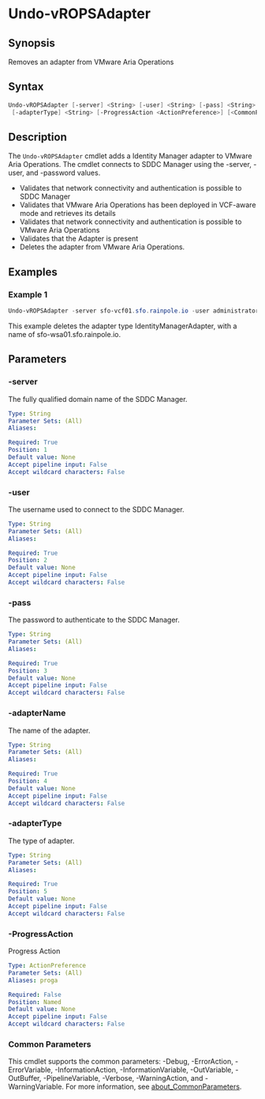 # Undo-vROPSAdapter

## Synopsis

Removes an adapter from VMware Aria Operations

## Syntax

```powershell
Undo-vROPSAdapter [-server] <String> [-user] <String> [-pass] <String> [-adapterName] <String>
 [-adapterType] <String> [-ProgressAction <ActionPreference>] [<CommonParameters>]
```

## Description

The `Undo-vROPSAdapter` cmdlet adds a Identity Manager adapter to VMware Aria Operations.
The cmdlet connects to SDDC Manager using the -server, -user, and -password values.

- Validates that network connectivity and authentication is possible to SDDC Manager
- Validates that VMware Aria Operations has been deployed in VCF-aware mode and retrieves its details
- Validates that network connectivity and authentication is possible to VMware Aria Operations
- Validates that the Adapter is present
- Deletes the adapter from VMware Aria Operations.

## Examples

### Example 1

```powershell
Undo-vROPSAdapter -server sfo-vcf01.sfo.rainpole.io -user administrator@vsphere.local -pass VMw@re1! -adapterName sfo-wsa01.sfo.rainpole.io -adapterType IdentityManagerAdapter
```

This example deletes the adapter type IdentityManagerAdapter, with a name of sfo-wsa01.sfo.rainpole.io.

## Parameters

### -server

The fully qualified domain name of the SDDC Manager.

```yaml
Type: String
Parameter Sets: (All)
Aliases:

Required: True
Position: 1
Default value: None
Accept pipeline input: False
Accept wildcard characters: False
```

### -user

The username used to connect to the SDDC Manager.

```yaml
Type: String
Parameter Sets: (All)
Aliases:

Required: True
Position: 2
Default value: None
Accept pipeline input: False
Accept wildcard characters: False
```

### -pass

The password to authenticate to the SDDC Manager.

```yaml
Type: String
Parameter Sets: (All)
Aliases:

Required: True
Position: 3
Default value: None
Accept pipeline input: False
Accept wildcard characters: False
```

### -adapterName

The name of the adapter.

```yaml
Type: String
Parameter Sets: (All)
Aliases:

Required: True
Position: 4
Default value: None
Accept pipeline input: False
Accept wildcard characters: False
```

### -adapterType

The type of adapter.

```yaml
Type: String
Parameter Sets: (All)
Aliases:

Required: True
Position: 5
Default value: None
Accept pipeline input: False
Accept wildcard characters: False
```

### -ProgressAction

Progress Action

```yaml
Type: ActionPreference
Parameter Sets: (All)
Aliases: proga

Required: False
Position: Named
Default value: None
Accept pipeline input: False
Accept wildcard characters: False
```

### Common Parameters

This cmdlet supports the common parameters: -Debug, -ErrorAction, -ErrorVariable, -InformationAction, -InformationVariable, -OutVariable, -OutBuffer, -PipelineVariable, -Verbose, -WarningAction, and -WarningVariable. For more information, see [about_CommonParameters](http://go.microsoft.com/fwlink/?LinkID=113216).
